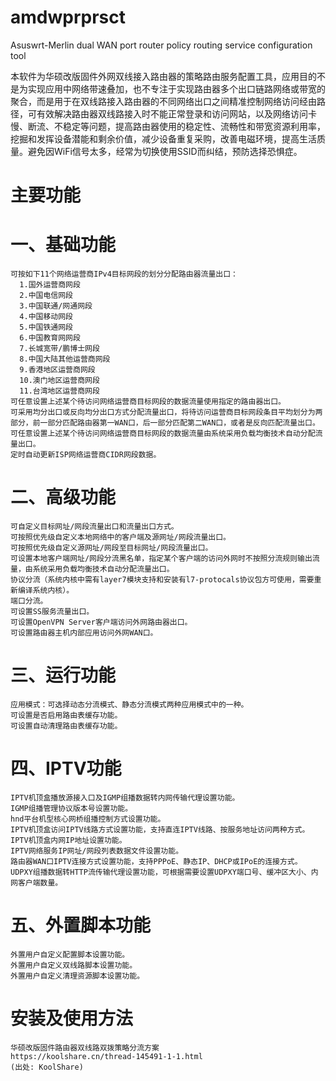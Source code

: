# amdwprprsct
Asuswrt-Merlin dual WAN port router policy routing service configuration tool

本软件为华硕改版固件外网双线接入路由器的策略路由服务配置工具，应用目的不是为实现应用中网络带速叠加，也不专注于实现路由器多个出口链路网络或带宽的聚合，而是用于在双线路接入路由器的不同网络出口之间精准控制网络访问经由路径，可有效解决路由器双线路接入时不能正常登录和访问网站，以及网络访问卡慢、断流、不稳定等问题，提高路由器使用的稳定性、流畅性和带宽资源利用率，挖掘和发挥设备潜能和剩余价值，减少设备重复采购，改善电磁环境，提高生活质量。避免因WiFi信号太多，经常为切换使用SSID而纠结，预防选择恐惧症。

# 主要功能
# 一、基础功能
    可按如下11个网络运营商IPv4目标网段的划分分配路由器流量出口：
      1.国外运营商网段
      2.中国电信网段
      3.中国联通/网通网段
      4.中国移动网段
      5.中国铁通网段
      6.中国教育网网段
      7.长城宽带/鹏博士网段
      8.中国大陆其他运营商网段
      9.香港地区运营商网段
      10.澳门地区运营商网段
      11.台湾地区运营商网段
    可任意设置上述某个待访问网络运营商目标网段的数据流量使用指定的路由器出口。
    可采用均分出口或反向均分出口方式分配流量出口，将待访问运营商目标网段条目平均划分为两部分，前一部分匹配路由器第一WAN口，后一部分匹配第二WAN口，或者是反向匹配流量出口。
    可任意设置上述某个待访问网络运营商目标网段的数据流量由系统采用负载均衡技术自动分配流量出口。
    定时自动更新ISP网络运营商CIDR网段数据。
# 二、高级功能
    可自定义目标网址/网段流量出口和流量出口方式。
    可按照优先级自定义本地网络中的客户端及源网址/网段流量出口。
    可按照优先级自定义源网址/网段至目标网址/网段流量出口。
    可设置本地客户端网址/网段分流黑名单，指定某个客户端的访问外网时不按照分流规则输出流量，由系统采用负载均衡技术自动分配流量出口。
    协议分流（系统内核中需有layer7模块支持和安装有l7-protocals协议包方可使用，需要重新编译系统内核）。
    端口分流。
    可设置SS服务流量出口。
    可设置OpenVPN Server客户端访问外网路由器出口。
    可设置路由器主机内部应用访问外网WAN口。
# 三、运行功能
    应用模式：可选择动态分流模式、静态分流模式两种应用模式中的一种。
    可设置是否启用路由表缓存功能。
    可设置自动清理路由表缓存功能。
# 四、IPTV功能
    IPTV机顶盒播放源接入口及IGMP组播数据转内网传输代理设置功能。
    IGMP组播管理协议版本号设置功能。
    hnd平台机型核心网桥组播控制方式设置功能。
    IPTV机顶盒访问IPTV线路方式设置功能，支持直连IPTV线路、按服务地址访问两种方式。
    IPTV机顶盒内网IP地址设置功能。
    IPTV网络服务IP网址/网段列表数据文件设置功能。
    路由器WAN口IPTV连接方式设置功能，支持PPPoE、静态IP、DHCP或IPoE的连接方式。
    UDPXY组播数据转HTTP流传输代理设置功能，可根据需要设置UDPXY端口号、缓冲区大小、内网客户端数量。
# 五、外置脚本功能
    外置用户自定义配置脚本设置功能。
    外置用户自定义双线路脚本设置功能。
    外置用户自定义清理资源脚本设置功能。
# 安装及使用方法
    华硕改版固件路由器双线路双拨策略分流方案
    https://koolshare.cn/thread-145491-1-1.html
    (出处: KoolShare)
